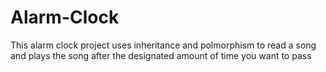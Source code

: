 # Alarm-Clock
This alarm clock project uses inheritance and polmorphism to read a song and plays the song after the designated amount of time you want to pass
